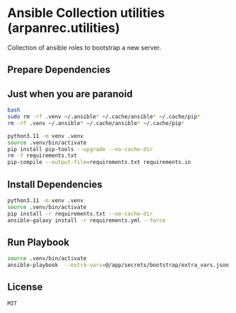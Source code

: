 # Ansible Collection utilities (arpanrec.utilities)

Collection of ansible roles to bootstrap a new server.

## Prepare Dependencies

## Just when you are paranoid

```bash
bash
sudo rm -rf .venv ~/.ansible* ~/.cache/ansible* ~/.cache/pip*
rm -rf .venv ~/.ansible* ~/.cache/ansible* ~/.cache/pip*
```

```bash
python3.11 -m venv .venv
source .venv/bin/activate
pip install pip-tools --upgrade --no-cache-dir
rm -f requirements.txt
pip-compile --output-file=requirements.txt requirements.in
```

## Install Dependencies

```bash
python3.11 -m venv .venv
source .venv/bin/activate
pip install -r requirements.txt --no-cache-dir
ansible-galaxy install -r requirements.yml --force
```

## Run Playbook

```bash
source .venv/bin/activate
ansible-playbook  --extra-vars=@/app/secrets/bootstrap/extra_vars.json site.yml --tags <Tags>
```

## License

`MIT`
